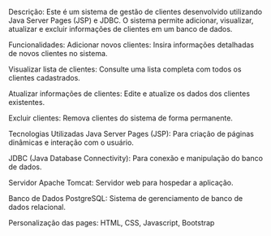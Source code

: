 Descrição:
Este é um sistema de gestão de clientes desenvolvido utilizando Java Server Pages (JSP) e JDBC. O sistema permite adicionar, visualizar, atualizar e excluir informações de clientes em um banco de dados.

Funcionalidades:
Adicionar novos clientes: Insira informações detalhadas de novos clientes no sistema.

Visualizar lista de clientes: Consulte uma lista completa com todos os clientes cadastrados.

Atualizar informações de clientes: Edite e atualize os dados dos clientes existentes.

Excluir clientes: Remova clientes do sistema de forma permanente.

Tecnologias Utilizadas
Java Server Pages (JSP): Para criação de páginas dinâmicas e interação com o usuário.

JDBC (Java Database Connectivity): Para conexão e manipulação do banco de dados.

Servidor Apache Tomcat: Servidor web para hospedar a aplicação.

Banco de Dados PostgreSQL: Sistema de gerenciamento de banco de dados relacional.

Personalização das pages: HTML, CSS, Javascript, Bootstrap
